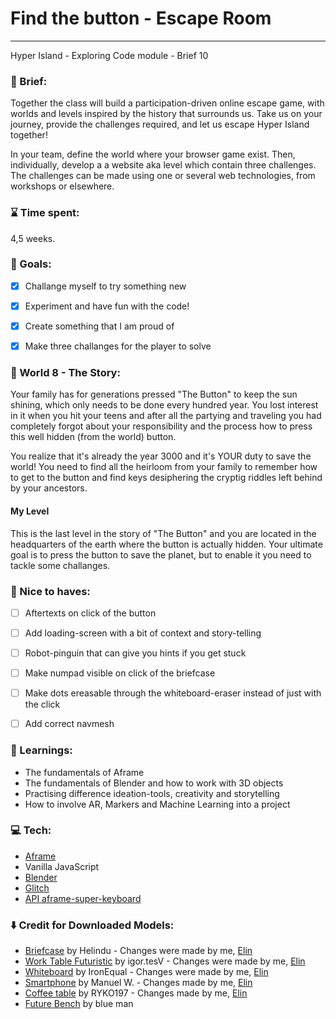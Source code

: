 # Find the button - Escape Room
---
Hyper Island - Exploring Code module - Brief 10


### :scroll: Brief:
Together the class will build a participation-driven online escape game, with worlds and levels inspired by the history that surrounds us. Take us on your journey, provide the challenges required, and let us escape Hyper Island together!

In your team, define the world where your browser game exist. Then, individually, develop a a website aka level which contain three challenges. The challenges can be made using one or several web technologies, from workshops or elsewhere.


### :hourglass: Time spent:
4,5 weeks.


### :checkered_flag: Goals:
- [x] Challange myself to try something new
- [x] Experiment and have fun with the code!
- [x] Create something that I am proud of
- [x] Make three challanges for the player to solve


### :notebook_with_decorative_cover: World 8 - The Story:
Your family has for generations pressed "The Button" to keep the sun shining, which only needs to be done every hundred year. You lost interest in it when you hit your teens and after all the partying and traveling you had completely forgot about your responsibility and the process how to press this well hidden (from the world) button.

You realize that it's already the year 3000 and it's YOUR duty to save the world! You need to find all the heirloom from your family to remember how to get to the button and find keys desiphering the cryptig riddles left behind by your ancestors.

#### My Level
This is the last level in the story of "The Button" and you are located in the headquarters of the earth where the button is actually hidden. Your ultimate goal is to press the button to save the planet, but to enable it you need to tackle some challanges.


### :crossed_fingers: Nice to haves:
- [ ] Aftertexts on click of the button
- [ ] Add loading-screen with a bit of context and story-telling
- [ ] Robot-pinguin that can give you hints if you get stuck
- [ ] Make numpad visible on click of the briefcase
- [ ] Make dots ereasable through the whiteboard-eraser instead of just with the click
- [ ] Add correct navmesh


### :closed_book: Learnings:
* The fundamentals of Aframe
* The fundamentals of Blender and how to work with 3D objects
* Practising difference ideation-tools, creativity and storytelling
* How to involve AR, Markers and Machine Learning into a project


### :computer: Tech:
* [Aframe](https://aframe.io/)
* Vanilla JavaScript
* [Blender](https://www.blender.org/)
* [Glitch](https://glitch.com/dashboard)
* [API aframe-super-keyboard](https://github.com/supermedium/aframe-super-keyboard)


### :arrow_down: Credit for Downloaded Models:
* [Briefcase](https://skfb.ly/6RyHC) by Helindu - Changes were made by me, [Elin](https://github.com/elinordin)
* [Work Table Futuristic](https://skfb.ly/o6rRE) by igor.tesV - Changes were made by me, [Elin](https://github.com/elinordin)
* [Whiteboard](https://skfb.ly/6YntA) by IronEqual - Changes were made by me, [Elin](https://github.com/elinordin)
* [Smartphone](https://skfb.ly/6RLFN) by Manuel W. - Changes made by me, [Elin](https://github.com/elinordin)
* [Coffee table](https://skfb.ly/6WUKN) by RYKO197 - Changes made by me, [Elin](https://github.com/elinordin)
* [Future Bench](https://skfb.ly/6SAP9) by blue man 


